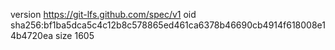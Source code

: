 version https://git-lfs.github.com/spec/v1
oid sha256:bf1ba5dca5c4c12b8c578865ed461ca6378b46690cb4914f618008e14b4720ea
size 1605
